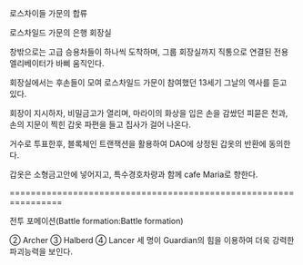 로스차이들 가문의 합류

로스차일드 가문의 은행 회장실

창밖으로는 고급 승용차들이 하나씩 도착하며,
그룹 회장실까지 직통으로 연결된 전용 엘리베이터가 바삐 움직인다.

회장실에서는 후손들이 모여 로스차일드 가문이 참여했던 13세기 그날의 역사를 듣고 있다.

회장이 지시하자, 비밀금고가 열리며,
마라이의 화상을 입은 손을 감쌌던 피묻은 천과,
손의 지문이 찍힌 갑옷 파편을 들고 집사가 걸어 나온다.

거수로 투표한후,
블록체인 트랜잭션을 활용하여 DAO에 상정된 갑옷의 반환에 동의한다.

갑옷은 소형금고안에 넣어지고,
특수경호차량과 함께 cafe Maria로 향한다.

================================================================

전투 포메이션(Battle formation:Battle formation)

② Archer ③ Halberd ④ Lancer 세 명이 Guardian의 힘을 이용하여 더욱 강력한 파괴능력을 보인다.